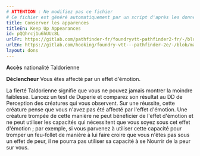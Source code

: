 ```yaml
---
# ATTENTION : Ne modifiez pas ce fichier
# Ce fichier est généré automatiquement par un script d'après les données du module Foundry VTT officiel et de sa traduction
title: Conserver les apparences
titleEn: Keep Up Appearances
id: pQQhrcj1u6hUUc8L
urlFr: https://gitlab.com/pathfinder-fr/foundryvtt-pathfinder2-fr/-/blob/master/data/feats/pQQhrcj1u6hUUc8L.htm
urlEn: https://gitlab.com/hooking/foundry-vtt---pathfinder-2e/-/blob/master/packs/data/feats.db/keep-up-appearances.json
layout: dons
---
```

**Accès** nationalité Taldorienne

**Déclencheur** Vous êtes affecté par un effet d'émotion.

La fierté Taldorienne signifie que vous ne pouvez jamais montrer la moindre faiblesse. Lancez un test de Duperie et comparez son résultat au DD de Perception des créatures qui vous observent. Sur une réussite, cette créature pense que vous n'avez pas été affecté par l'effet d'émotion. Une créature trompée de cette manière ne peut bénéficier de l'effet d'émotion et ne peut utiliser les capacités qui nécessitent que vous soyez sous cet effet d'émotion ; par exemple, si vous parvenez à utiliser cette capacité pour tromper un feu-follet de manière à lui faire croire que vous n'êtes pas sous un effet de peur, il ne pourra pas utiliser sa capacité à se Nourrir de la peur sur vous.

